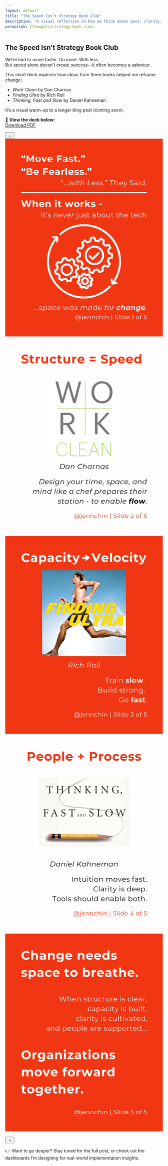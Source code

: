 ```yaml
---
layout: default
title: "The Speed Isn’t Strategy Book Club"
description: "A visual reflection on how we think about pace, clarity, and change."
permalink: /thoughts/strategy-book-club/
---
```


## The Speed Isn’t Strategy Book Club

We’re told to move faster. Do more. With less.  
But speed alone doesn’t create success—it often becomes a saboteur.

This short deck explores how ideas from three books helped me reframe change:
- *Work Clean* by Dan Charnas
- *Finding Ultra* by Rich Roll
- *Thinking, Fast and Slow* by Daniel Kahneman

It’s a visual warm-up to a longer blog post (coming soon).

📖 **View the deck below:**  
[Download PDF](/docs/The%20Speed%20Isn’t%20Strategy%20Book%20Club.pdf)  
<div class="carousel-wrapper">
  <button class="carousel-nav left" aria-label="Scroll left">←</button>

  <div class="carousel" id="deck-carousel">
    <img src="/assets/images/strategy-book-club/strategy-slide-1.png" class="carousel-slide" alt="Slide 1">
    <img src="/assets/images/strategy-book-club/strategy-slide-2.png" class="carousel-slide" alt="Slide 2">
    <img src="/assets/images/strategy-book-club/strategy-slide-3.png" class="carousel-slide" alt="Slide 3">
    <img src="/assets/images/strategy-book-club/strategy-slide-4.png" class="carousel-slide" alt="Slide 4">
    <img src="/assets/images/strategy-book-club/strategy-slide-5.png" class="carousel-slide" alt="Slide 5">
  </div>

  <button class="carousel-nav right" aria-label="Scroll right">→</button>
  <div class="carousel-fade left-fade"></div>
  <div class="carousel-fade right-fade"></div>
</div>


👉 Want to go deeper? Stay tuned for the full post, or check out the dashboards I’m designing for real-world implementation insights.
